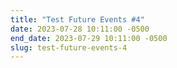 ```yaml
---
title: "Test Future Events #4"
date: 2023-07-28 10:11:00 -0500
end_date: 2023-07-29 10:11:00 -0500
slug: test-future-events-4
---
```

